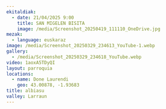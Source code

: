 ```yaml
---
ekitaldiak:
  - date: 21/04/2025 9:00
    title: SAN MIGELEN BISITA
    image: /media/Screenshot_20250419_111110_OneDrive.jpg
mezak:
  - language: euskaraz
image: /media/Screenshot_20250329_234613_YouTube-1.webp
gallery:
  - /media/Screenshot_20250329_234618_YouTube.webp
video: 1aoxA5TDyQI
layout: parroquia
locations:
  - name: Done Laurendi
    geo: 43.00878, -1.93683
title: albiasu
valley: Larraun
---
```

